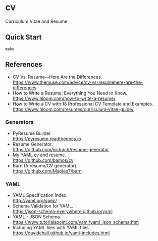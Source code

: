 # cv
Curriculum Vitae and Resume


## Quick Start
```
make
```

## References

* CV Vs. Resume—Here Are the Differences.  
	https://www.themuse.com/advice/cv-vs-resumehere-are-the-differences
* How to Write a Resume: Everything You Need to Know.  
	https://www.hloom.com/how-to-write-a-resume/
* How to Write a CV with 18 Professional CV Template and Examples.  
	https://www.hloom.com/resumes/curriculum-vitae-guide/

### Generators

* PyResume Builder.  
	https://pyresume.readthedocs.io
* Resume Generator.  
	https://github.com/jsidrach/resume-generator
* My YAML cv and resume.  
	https://github.com/bamos/cv
* Barn (A resume/CV generator).  
	https://github.com/Maples7/barn

### YAML

* YAML Specification Index.  
	http://yaml.org/spec/
* Schema Validation for YAML.  
	https://json-schema-everywhere.github.io/yaml
* YAML - JSON Schema.  
	https://www.tutorialspoint.com/yaml/yaml_json_schema.htm
* Including YAML files with YAML files.  
	https://davidchall.github.io/yaml-includes.html
